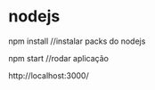 # nodejs

npm install   //instalar packs do nodejs

npm start   //rodar aplicação

http://localhost:3000/
